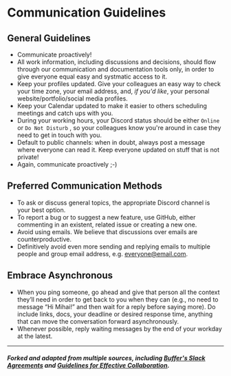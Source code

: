 # Communication Guidelines

## General Guidelines

- Communicate proactively! 
- All work information, including discussions and decisions, should flow through our communication and documentation tools only, in order to give everyone equal easy and systmatic access to it.
- Keep your profiles updated. Give your colleagues an easy way to check your time zone, your email address, and, _if you'd like_, your personal website/portfolio/social media profiles.
- Keep your Calendar updated to make it easier to others scheduling meetings and catch ups with you.
- During your working hours, your Discord status should be either `Online` or `Do Not Disturb` , so your colleagues know you're around in case they need to get in touch with you. 
- Default to public channels: when in doubt, always post a message where everyone can read it. Keep everyone updated on stuff that is not private!
- Again, communicate proactively ;-)
 
## Preferred Communication Methods

- To ask or discuss general topics, the appropriate Discord channel is your best option.
- To report a bug or to suggest a new feature, use GitHub, either commenting in an existent, related issue or creating a new one.
- Avoid using emails. We believe that discussions over emails are counterproductive. 
- Definitively avoid even more sending and replying emails to multiple people and group email address, e.g. everyone@email.com. 

## Embrace Asynchronous

- When you ping someone, go ahead and give that person all the context they’ll need in order to get back to you when they can (e.g., no need to message “Hi Mihai!” and then wait for a reply before saying more). Do include links, docs, your deadline or desired response time, anything that can move the conversation forward asynchronously.
- Whenever possible, reply waiting messages by the end of your workday at the latest.

--- 

##### Forked and adapted from multiple sources, including [Buffer's Slack Agreements](https://open.buffer.com/slack-agreements/) and [Guidelines for Effective Collaboration](https://github.com/buritica/collaboration-guides).
